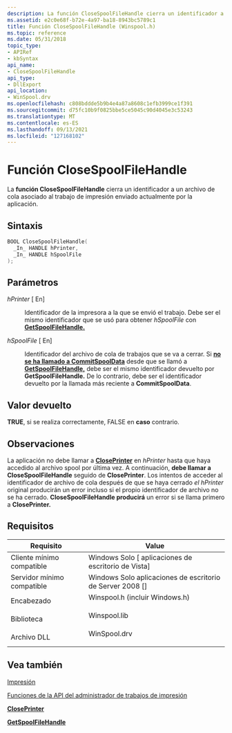 ```yaml
---
description: La función CloseSpoolFileHandle cierra un identificador a un archivo de cola asociado al trabajo de impresión enviado actualmente por la aplicación.
ms.assetid: e2c0e68f-b72e-4a97-ba18-8943bc5789c1
title: Función CloseSpoolFileHandle (Winspool.h)
ms.topic: reference
ms.date: 05/31/2018
topic_type:
- APIRef
- kbSyntax
api_name:
- CloseSpoolFileHandle
api_type:
- DllExport
api_location:
- WinSpool.drv
ms.openlocfilehash: c808bddde5b9b4e4a87a8608c1efb3999ce1f391
ms.sourcegitcommit: d75fc10b9f0825bbe5ce5045c90d4045e3c53243
ms.translationtype: MT
ms.contentlocale: es-ES
ms.lasthandoff: 09/13/2021
ms.locfileid: "127168102"
---
```

# <a name="closespoolfilehandle-function"></a>Función CloseSpoolFileHandle

La **función CloseSpoolFileHandle** cierra un identificador a un archivo de cola asociado al trabajo de impresión enviado actualmente por la aplicación.

## <a name="syntax"></a>Sintaxis


```C++
BOOL CloseSpoolFileHandle(
  _In_ HANDLE hPrinter,
  _In_ HANDLE hSpoolFile
);
```



## <a name="parameters"></a>Parámetros

<dl> <dt>

*hPrinter* \[ En\]
</dt> <dd>

Identificador de la impresora a la que se envió el trabajo. Debe ser el mismo identificador que se usó para obtener *hSpoolFile* con [**GetSpoolFileHandle.**](getspoolfilehandle.md)

</dd> <dt>

*hSpoolFile* \[ En\]
</dt> <dd>

Identificador del archivo de cola de trabajos que se va a cerrar. Si [**no se ha llamado a CommitSpoolData**](commitspooldata.md) desde que se llamó a [**GetSpoolFileHandle,**](getspoolfilehandle.md) debe ser el mismo identificador devuelto por **GetSpoolFileHandle.** De lo contrario, debe ser el identificador devuelto por la llamada más reciente a **CommitSpoolData**.

</dd> </dl>

## <a name="return-value"></a>Valor devuelto

**TRUE**, si se realiza correctamente, FALSE en **caso** contrario.

## <a name="remarks"></a>Observaciones

La aplicación no debe llamar a [**ClosePrinter**](closeprinter.md) en *hPrinter* hasta que haya accedido al archivo spool por última vez. A continuación, **debe llamar a CloseSpoolFileHandle** seguido de **ClosePrinter**. Los intentos de acceder al identificador de archivo de cola después de que se haya cerrado *el hPrinter* original producirán un error incluso si el propio identificador de archivo no se ha cerrado. **CloseSpoolFileHandle producirá** un error si se llama primero a **ClosePrinter.**

## <a name="requirements"></a>Requisitos



| Requisito | Value |
|-------------------------------------|-----------------------------------------------------------------------------------------------------------|
| Cliente mínimo compatible<br/> | Windows Solo \[ aplicaciones de escritorio de Vista\]<br/>                                                            |
| Servidor mínimo compatible<br/> | Windows Solo aplicaciones de escritorio de Server 2008 \[\]<br/>                                                      |
| Encabezado<br/>                   | <dl> <dt>Winspool.h (incluir Windows.h)</dt> </dl> |
| Biblioteca<br/>                  | <dl> <dt>Winspool.lib</dt> </dl>                   |
| Archivo DLL<br/>                      | <dl> <dt>WinSpool.drv</dt> </dl>                   |



## <a name="see-also"></a>Vea también

<dl> <dt>

[Impresión](printdocs-printing.md)
</dt> <dt>

[Funciones de la API del administrador de trabajos de impresión](printing-and-print-spooler-functions.md)
</dt> <dt>

[**ClosePrinter**](closeprinter.md)
</dt> <dt>

[**GetSpoolFileHandle**](getspoolfilehandle.md)
</dt> </dl>

 

 





